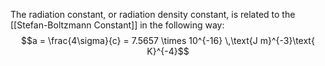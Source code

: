 The radiation constant, or radiation density constant, is related to the [[Stefan-Boltzmann Constant]] in the following way:$$a = \frac{4\sigma}{c} = 7.5657 \times 10^{-16} \,\text{J m}^{-3}\text{ K}^{-4}$$

